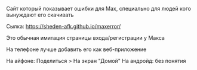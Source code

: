 Сайт который показывает ошибки для Max, специально для людей кого вынуждают его скачивать

Сылка: https://sheden-afk.github.io/maxerror/

Это обычная имитация страницы входа/регистрации у Макса

На телефоне лучше добавить его как веб-приложение 

На айфоне: Поделиться > На экран "Домой"
На андройд: без понятия
